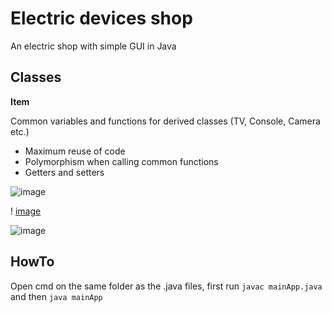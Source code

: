 # Electric devices shop
An electric shop with simple GUI in Java

## Classes

**Item**

Common variables and functions for derived classes (TV, Console, Camera etc.)
* Maximum reuse of code
* Polymorphism when calling common functions
* Getters and setters

![image](https://user-images.githubusercontent.com/58492424/93671106-e9ab7880-faa8-11ea-94b8-43ee3af50a67.png)








! [image](https://user-images.githubusercontent.com/58492424/93671122-0942a100-faa9-11ea-972e-a48a6623dc42.png)





![image](https://user-images.githubusercontent.com/58492424/93671135-19f31700-faa9-11ea-9e90-dd9144907b18.png)

## HowTo
Open cmd on the same folder as the .java files, first run
`javac mainApp.java` and then `java mainApp`
